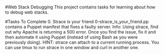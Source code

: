 #Web Stack Debugging
This project contains tasks for learning about how to debug web stacks.

#Tasks To Complete
 0. Strace is your friend
0-strace_is_your_friend.pp contains a Puppet manifest that fixes a faulty server.
Info:
Using strace, find out why Apache is returning a 500 error. Once you find the issue, fix it and then automate it using Puppet (instead of using Bash as you were previously doing).
HINT:
strace can attach to a current running process.
You can use tmux to run strace in one window and curl in another one.

